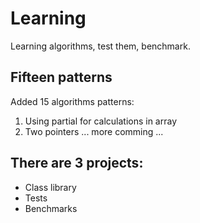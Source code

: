 # Learning
Learning algorithms, test them, benchmark.

## Fifteen patterns
Added 15 algorithms patterns:
1. Using partial for calculations in array
2. Two pointers
   ... more comming ...

## There are 3 projects:
- Class library
- Tests
- Benchmarks
